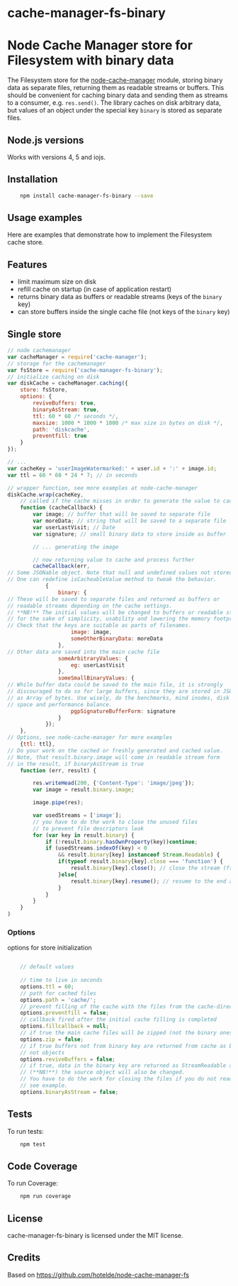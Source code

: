 # cache-manager-fs-binary

Node Cache Manager store for Filesystem with binary data
========================================================

The Filesystem store for the [node-cache-manager](https://github.com/BryanDonovan/node-cache-manager) module, storing binary data as separate files, returning them as readable streams or buffers.
This should be convenient for caching binary data and sending them as streams to a consumer, e.g. `res.send()`.
The library caches on disk arbitrary data, but values of an object under the special key `binary` is stored as separate files.

Node.js versions
----------------

Works with versions 4, 5 and iojs.

Installation
------------

```sh
    npm install cache-manager-fs-binary --save
```

Usage examples
--------------

Here are examples that demonstrate how to implement the Filesystem cache store.


## Features

* limit maximum size on disk
* refill cache on startup (in case of application restart)
* returns binary data as buffers or readable streams (keys of the `binary` key)
* can store buffers inside the single cache file (not keys of the `binary` key)

## Single store

```javascript
// node cachemanager
var cacheManager = require('cache-manager');
// storage for the cachemanager
var fsStore = require('cache-manager-fs-binary');
// initialize caching on disk
var diskCache = cacheManager.caching({
    store: fsStore,
    options: {
        reviveBuffers: true,
        binaryAsStream: true,
        ttl: 60 * 60 /* seconds */,
        maxsize: 1000 * 1000 * 1000 /* max size in bytes on disk */,
        path: 'diskcache',
        preventfill: true
    }
});

// ...
var cacheKey = 'userImageWatermarked:' + user.id + ':' + image.id;
var ttl = 60 * 60 * 24 * 7; // in seconds

// wrapper function, see more examples at node-cache-manager
diskCache.wrap(cacheKey,
    // called if the cache misses in order to generate the value to cache
    function (cacheCallback) {
        var image; // buffer that will be saved to separate file
        var moreData; // string that will be saved to a separate file
        var userLastVisit; // Date
        var signature; // small binary data to store inside as buffer

        // ... generating the image

        // now returning value to cache and process further
        cacheCallback(err,
// Some JSONable object. Note that null and undefined values not stored.
// One can redefine isCacheableValue method to tweak the behavior.
            {
                binary: {
// These will be saved to separate files and returned as buffers or
// readable streams depending on the cache settings.
// **NB!** The initial values will be changed to buffers or readable streams
// for the sake of simplicity, usability and lowering the memory footprint.
// Check that the keys are suitable as parts of filenames.
                    image: image,
                    someOtherBinaryData: moreData
                },
// Other data are saved into the main cache file
                someArbitraryValues: {
                    eg: userLastVisit
                },
                someSmallBinaryValues: {
// While buffer data could be saved to the main file, it is strongly
// discouraged to do so for large buffers, since they are stored in JSON
// as Array of bytes. Use wisely, do the benchmarks, mind inodes, disk
// space and performance balance.
                    pgpSignatureBufferForm: signature
                }
            });
    },
// Options, see node-cache-manager for more examples
    {ttl: ttl},
// Do your work on the cached or freshly generated and cached value.
// Note, that result.binary.image will come in readable stream form
// in the result, if binaryAsStream is true
    function (err, result) {

        res.writeHead(200, {'Content-Type': 'image/jpeg'});
        var image = result.binary.image;

        image.pipe(res);

        var usedStreams = ['image'];
        // you have to do the work to close the unused files
        // to prevent file descriptors leak
        for (var key in result.binary) {
            if (!result.binary.hasOwnProperty(key))continue;
            if (usedStreams.indexOf(key) < 0
                && result.binary[key] instanceof Stream.Readable) {
                if(typeof result.binary[key].close === 'function') {
                    result.binary[key].close(); // close the stream (fs has it)
                }else{
                    result.binary[key].resume(); // resume to the end and close
                }
            }
        }
    }
)
```

### Options

options for store initialization

```javascript

    // default values
    
    // time to live in seconds
    options.ttl = 60;
    // path for cached files
    options.path = 'cache/';
    // prevent filling of the cache with the files from the cache-directory
    options.preventfill = false;
    // callback fired after the initial cache filling is completed
    options.fillcallback = null;
    // if true the main cache files will be zipped (not the binary ones)
    options.zip = false;
    // if true buffers not from binary key are returned from cache as buffers,
    // not objects
    options.reviveBuffers = false;
    // if true, data in the binary key are returned as StreamReadable and 
    // (**NB!**) the source object will also be changed. 
    // You have to do the work for closing the files if you do not read them,
    // see example.
    options.binaryAsStream = false;

```
	
## Tests

To run tests:

```sh
    npm test
```

## Code Coverage

To run Coverage:

```sh
    npm run coverage
```

## License

cache-manager-fs-binary is licensed under the MIT license.

## Credits

Based on https://github.com/hotelde/node-cache-manager-fs
